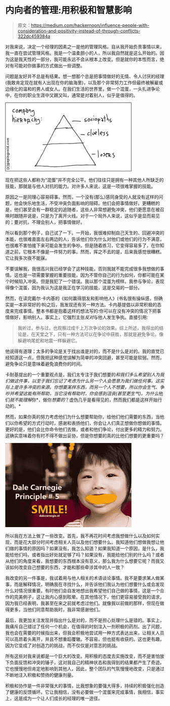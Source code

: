 # 内向者的管理:用积极和智慧影响

> 原文：<https://medium.com/hackernoon/influence-people-with-consideration-and-positivity-instead-of-through-conflicts-322dc459384a>

对我来说，决定一个经理的因素之一是他的管理风格。自从我开始负责事情以来，我一直在尝试管理风格。我是一个温柔胆小的人，所以我自然就是这么开始的。因为这是我天性的一部分，我可能永远不会从根本上改变。但是就你的本性而言，绝对有可能对你做事的方式做出一些调整。

问题是友好并不总是有结果。想一想那个总是把事情做好的无情、令人讨厌的经理(我敢肯定现在就有人出现在你的脑海里)，以及那个非常努力工作但最终被解雇或边缘化的温和的男人或女人。在我们生活的世界里，做一个混蛋，一头扎进争论中，在你的职业生涯中又踢又叫，通常是对着别人，似乎是值得的。

![](img/d906dc9250a47e08f4665565f42da6f9.png)

现在把这些人都称为“混蛋”并不完全公平。他们往往只是拥有一种其他人所缺乏的技能，那就是与他人对抗的能力。对许多人来说，这是一项很难掌握的技能。

原因之一是同理心容易碍事。然而，一个没有(那么)感同身受的人就没有这样的问题，他会快乐地生活，不受冲突负面影响的阻碍。他们会把事情做好。更糟糕的是，他们甚至会有一群稳定的追随者，这些人非常想避免冲突，他们更愿意在被召唤时跟随并说是，只是为了离开火线。对于一个局外人来说，这似乎是显而易见的；要对抗，不理会别人，把事情做好。

所以看到那个例子，自己试了一下。一开始，我很难抑制自己天生的、回避冲突的本能，也很难直面左右两边的人，告诉他们你为什么对他们或他们的行为不满意，也很难不害怕接下来可能会发生的争吵。但是随着练习，它变得容易多了，在你知道之前，它根本不像是一件努力的事。然而，挥之不去的是，后来我感觉很糟糕。它让我多次夜不能寐。

不要误解我，我很高兴我已经学会了这种技能，否则我就不能完成很多我想做的事情。这也是一项需要掌握的重要技能，因为不管你自己的行为如何，你都可能在某个时候陷入冲突。但是我犯了一个错误。我以那个混蛋为榜样。我参与争论，表现得像个混蛋，因为我认为这是我正在学习的技能，这是交易的一部分。

然而，在读完戴尔·卡内基的《如何赢得朋友和影响他人》(书名很有操纵感，但确实是一本非常好的书)之后，我发现还有另一种方法。卡内基提倡以非常积极的态度来完成事情。整本书都是抱着这样的想法写的:你可以在没有冲突的情况下把事情做好，影响别人。事实上，它强烈主张*反对*与他人发生争执。直接引用:

> 我听过，参与过，也观察过成千上万次争论的效果。综上所述，我得出的结论是，在天堂之下，只有一种方法可以在争论中获胜，那就是避免争论。像躲避响尾蛇和地震一样躲避它。

他说得有道理；太多的争论是关于找出谁是对的，而不是什么是对的。我的直觉已经知道这一点，但我把这种感觉误解为简单的冲突回避，甚至可能是软弱。然而，避免争论只是意味着避免浪费你的时间。

卡耐基提出的一个重要观点是，我们太专注于我们想要的*和我们多么希望别人为我们做这件事，以至于我们忘记了考虑为什么另一个人会愿意为我们做任何事。这实际上是许多冲突的来源。你想要某样东西，而另一个人不想要，所以你会生气、争吵并希望这能有所帮助，当它没有帮助时，你会感到沮丧(甚至更生气)。为什么*他们*就不能理解*你*，做你*想要的*？虚伪几乎是看得见的，然而我们都是这样开始行动的。*

然而，如果你真的努力考虑他们为什么想要帮助你，给他们他们需要的东西，当他们以你希望的方式行动时，感谢和表扬他们，你会让人们真正想做你想做的事情。更好的是，他们会比你命令他们去做，或者和他们争论，付出更多的精力和努力。这确实意味着你有时不得不做出妥协，但是你想要的真的比他们想要的更重要吗？

![](img/28c79b41e067dfd50c736fa54efedaca.png)

所以我在方法上做了一些改变。首先，我不再花时间考虑我想做什么以及如何实现，而是花大部分时间考虑相关人员以及他们想要什么。我知道他们想做我想让他们做的事情的原因吗？如果没有，我怎么知道？如果我知道一个原因，是什么，我能给他们吗，或者指出好处就足够了吗？如果没有，我能给他们别的什么吗？或者从他们的角度来看，我想要的东西根本没有意义，那么我为什么想要它呢？而我又该如何改变自己想要的东西，才能和那些牵涉其中的人一致？

我改变的另一件事是，我试着用与他人相关的术语谈论事情。我不是要求某人做某事，而是解释情况，明确我在寻找什么，并告诉他们我认为他们想要什么或会发现什么对情况很重要。有时他们会自发地想出我希望他们自己做的事情，这是一个合作的完美例子，这让我内心感到眩晕。在其他情况下，他们更容易接受我的请求，因为我已经表明，我甚至在来之前就考虑过他们。就像我以前做的那样，但现在做得更多，当他们同意帮助我时，我非常感谢他们。

最后，我更加关注发现并指出什么是对的，而不是担心处理什么是错的。事实上，我痛斥自己错过了任何一个机会，在值得的时刻注入一剂积极的药剂。出了问题，我也会在需要的时候指出来，但我会积极地尝试用一种方式表达出来，让相关人员可以高昂着头离开，并且不想重蹈覆辙。不容易，但也挺有收获的。这也更有趣，因为它变成了对创造力的挑战，而不仅仅是对意志的挑战。

所有这些对我来说都是一个巨大的改变。用积极的态度去实施改变，而不是害怕放下负面反馈和冲突的锤子，这对我自己的精神状态和我得到的结果都产生了奇迹。它也慢慢地但肯定地影响到其他人，因此，整个团队的气氛慢慢地改变，只是通过不断地注入积极和赞扬的健康剂量。

积极和协作是一件非常强大的事情，比我想象的要强大得多，持续的积极强化创造了健康的反馈循环。它让我相信，没有必要做一个混蛋来完成事情，我相信，事实上，这是成为一个让人们成长的经理的唯一途径。